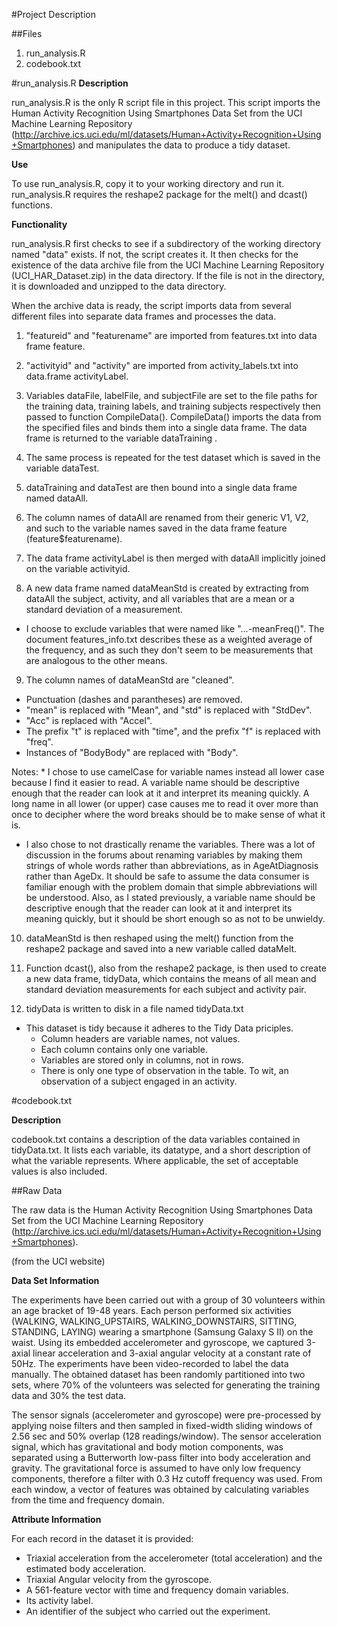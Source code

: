 #Project Description

##Files
1. run&#95;analysis.R
2. codebook.txt

#run&#95;analysis.R
**Description**

run&#95;analysis.R is the only R script file in this project. This script imports the Human Activity Recognition Using Smartphones Data Set from the UCI Machine Learning Repository (<http://archive.ics.uci.edu/ml/datasets/Human+Activity+Recognition+Using+Smartphones>) and manipulates the data to produce a tidy dataset.

**Use**

To use run&#95;analysis.R, copy it to your working directory and run it. run&#95;analysis.R requires the  reshape2 package for the melt() and dcast() functions.


**Functionality**

run&#95;analysis.R first checks to see if a subdirectory of the working directory named "data" exists. If not, the script creates it. It then checks for the existence of the data archive file from the UCI Machine Learning Repository (UCI&#95;HAR&#95;Dataset.zip) in the data directory. If the file is not in the directory, it is downloaded and unzipped to the data directory.

When the archive data is ready, the script imports data from several different files into separate data frames and processes the data.

1. "featureid" and "featurename" are imported from features.txt into data frame feature.

2. "activityid" and "activity" are imported from activity_labels.txt into data.frame activityLabel.

3. Variables dataFile, labelFile, and subjectFile are set to the file paths for the training data, training labels, and training subjects respectively then passed to function CompileData(). CompileData() imports the data from the specified files and binds them into a single data frame. The data frame is returned to the variable dataTraining .

4. The same process is repeated for the test dataset which is saved in the variable dataTest.

5. dataTraining and dataTest are then bound into a single data frame named dataAll.

6. The column names of dataAll are renamed from their generic V1, V2, and such to the variable names saved in the data frame feature (feature$featurename).

7. The data frame activityLabel is then merged with dataAll implicitly joined on the variable activityid.

8. A new data frame named dataMeanStd is created by extracting from dataAll the subject, activity, and all variables that are a mean or a standard deviation of a measurement.
  * I choose to exclude variables that were named like "...-meanFreq()". The document features&#95;info.txt describes these as a weighted average of the frequency, and as such they don't seem to be measurements that are analogous to the other means.

9. The column names of dataMeanStd are "cleaned".
 * Punctuation (dashes and parantheses) are removed.
  * "mean" is replaced with "Mean", and "std" is replaced with "StdDev".
  * "Acc" is replaced with "Accel".
  * The prefix "t" is replaced with "time", and the prefix "f" is replaced with "freq".
  * Instances of "BodyBody" are replaced with "Body".

  Notes:
    * I chose to use camelCase for variable names instead all lower case because I find it easier to read. A variable name should be descriptive enough that the reader can look at it and interpret its meaning quickly. A long name in all lower (or upper) case causes me to read it over more than once to decipher where the word breaks should be to make sense of what it is.

  * I also chose to not drastically rename the variables. There was a lot of discussion in the forums about renaming variables by making them strings of whole words rather than abbreviations, as in AgeAtDiagnosis rather than AgeDx. It should be safe to assume the data consumer is familiar enough with the problem domain that simple abbreviations will be understood. Also, as I stated previously, a variable name should be descriptive enough that the reader can look at it and interpret its meaning quickly, but it should be short enough so as not to be unwieldy.

10. dataMeanStd is then reshaped using the melt() function from the reshape2 package and saved into a new variable called dataMelt.

11. Function dcast(), also from the reshape2 package, is then used to create a new data frame, tidyData, which contains the means of all mean and standard deviation measurements for each subject and activity pair.

12. tidyData is written to disk in a file named tidyData.txt
  * This dataset is tidy because it adheres to the Tidy Data priciples.
    * Column headers are variable names, not values.
    * Each column contains only one variable.
    * Variables are stored only in columns, not in rows.
    * There is only one type of observation in the table. To wit, an observation of a subject engaged in an activity.

#codebook.txt

**Description**

codebook.txt contains a description of the data variables contained in tidyData.txt. It lists each variable, its datatype, and a short description of what the variable represents. Where applicable, the set of acceptable values is also included.

##Raw Data

The raw data is the Human Activity Recognition Using Smartphones Data Set from the UCI Machine Learning Repository (<http://archive.ics.uci.edu/ml/datasets/Human+Activity+Recognition+Using+Smartphones>).

(from the UCI website)

**Data Set Information**

The experiments have been carried out with a group of 30 volunteers within an age bracket of 19-48 years. Each person performed six activities (WALKING, WALKING&#95;UPSTAIRS, WALKING&#95;DOWNSTAIRS, SITTING, STANDING, LAYING) wearing a smartphone (Samsung Galaxy S II) on the waist. Using its embedded accelerometer and gyroscope, we captured 3-axial linear acceleration and 3-axial angular velocity at a constant rate of 50Hz. The experiments have been video-recorded to label the data manually. The obtained dataset has been randomly partitioned into two sets, where 70% of the volunteers was selected for generating the training data and 30% the test data. 

The sensor signals (accelerometer and gyroscope) were pre-processed by applying noise filters and then sampled in fixed-width sliding windows of 2.56 sec and 50% overlap (128 readings/window). The sensor acceleration signal, which has gravitational and body motion components, was separated using a Butterworth low-pass filter into body acceleration and gravity. The gravitational force is assumed to have only low frequency components, therefore a filter with 0.3 Hz cutoff frequency was used. From each window, a vector of features was obtained by calculating variables from the time and frequency domain.

**Attribute Information**

For each record in the dataset it is provided: 

  * Triaxial acceleration from the accelerometer (total acceleration) and the estimated body acceleration.
  * Triaxial Angular velocity from the gyroscope.
  * A 561-feature vector with time and frequency domain variables. 
  * Its activity label. 
  * An identifier of the subject who carried out the experiment.